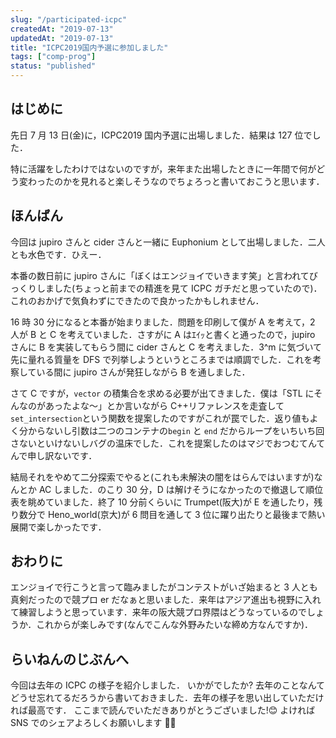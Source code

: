 ```yaml
---
slug: "/participated-icpc"
createdAt: "2019-07-13"
updatedAt: "2019-07-13"
title: "ICPC2019国内予選に参加しました"
tags: ["comp-prog"]
status: "published"
---
```


## はじめに

先日 7 月 13 日(金)に，ICPC2019 国内予選に出場しました．結果は 127 位でした．

特に活躍をしたわけではないのですが，来年また出場したときに一年間で何がどう変わったのかを見れると楽しそうなのでちょろっと書いておこうと思います．

## ほんばん

今回は jupiro さんと cider さんと一緒に Euphonium として出場しました．二人とも水色です．ひえー．

本番の数日前に jupiro さんに「ぼくはエンジョイでいきます笑」と言われてびっくりしました(ちょっと前までの精進を見て ICPC ガチだと思っていたので)．これのおかげで気負わずにできたので良かったかもしれません．

16 時 30 分になると本番が始まりました．問題を印刷して僕が A を考えて，2 人が B と C を考えていました．さすがに A はｴｲｯと書くと通ったので，jupiro さんに B を実装してもらう間に cider さんと C を考えました．3^m に気づいて先に量れる質量を DFS で列挙しようというところまでは順調でした．これを考察している間に jupiro さんが発狂しながら B を通しました．

さて C ですが，`vector` の積集合を求める必要が出てきました．僕は「STL にそんなのがあったよな～」とか言いながら C++リファレンスを走査して`set_intersection`という関数を提案したのですがこれが罠でした．返り値もよく分からないし引数は二つのコンテナの`begin` と `end` だからループをいちいち回さないといけないしバグの温床でした．これを提案したのはマジでおつむてんてんで申し訳ないです．

結局それをやめて二分探索でやると(これも未解決の闇をはらんではいますが)なんとか AC しました．のこり 30 分，D は解けそうになかったので撤退して順位表を眺めていました．終了 10 分前くらいに Trumpet(阪大)が E を通したり，残り数分で Heno_world(京大)が 6 問目を通して 3 位に躍り出たりと最後まで熱い展開で楽しかったです．

## おわりに

エンジョイで行こうと言って臨みましたがコンテストがいざ始まると 3 人とも真剣だったので競プロ er だなぁと思いました．来年はアジア進出も視野に入れて練習しようと思っています．来年の阪大競プロ界隈はどうなっているのでしょうか．これからが楽しみです(なんでこんな外野みたいな締め方なんですか)．

## らいねんのじぶんへ

今回は去年の ICPC の様子を紹介しました． いかがでしたか? 去年のことなんてどうせ忘れてるだろうから書いておきました．去年の様子を思い出していただければ最高です． ここまで読んでいただきありがとうございました!😊 よければ SNS でのシェアよろしくお願いします 🙇‍♀️
